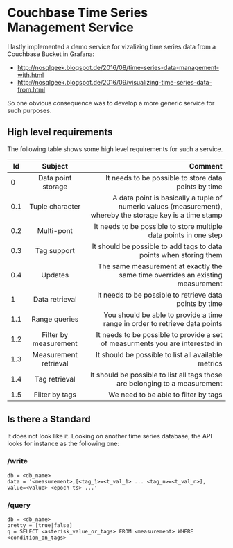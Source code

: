 # Couchbase Time Series Management Service

I lastly implemented a demo service for vizalizing time series data from a Couchbase Bucket in Grafana:

* http://nosqlgeek.blogspot.de/2016/08/time-series-data-management-with.html
* http://nosqlgeek.blogspot.de/2016/09/visualizing-time-series-data-from.html

So one obvious consequence was to develop a more generic service for such purposes.


## High level requirements

The following table shows some high level requirements for such a service.

| Id            | Subject            | Comment                                              |
| ------------- |:------------------:| ----------------------------------------------------:|
| 0             | Data point storage | It needs to be possible to store data points by time |
| 0.1           | Tuple character    | A data point is basically a tuple of numeric values (measurement), whereby the storage key is a time stamp |
| 0.2            | Multi-pont    | It needs to be possible to store multiple data points in one step|
| 0.3            | Tag support   | It should be possible to add tags to data points when storing them|
| 0.4            | Updates  | The same measurement at exactly the same time overrides an existing measurement|
| 1             | Data retrieval     | It needs to be possible to retrieve data points by time|
| 1.1           | Range queries      | You should be able to provide a time range in order to retrieve data points|
| 1.2           | Filter by measurement   | It needs to be possible to provide a set of measurments you are interested in|
| 1.3           | Measurement retrieval   | It should be possible to list all available metrics|
| 1.4           | Tag retrieval  | It should be possible to list all tags those are belonging to a measurement|
| 1.5          | Filter by tags  | We need to be able to filter by tags|

## Is there a Standard

It does not look like it. Looking on another time series database, the API looks for instance as the following one:

### /write

```
db = <db_name>
data = '<measurement>,[<tag_1>=<t_val_1> ... <tag_n>=<t_val_n>], value=<value> <epoch ts> ...'
```

### /query

```
db = <db_name>
pretty = [true|false]
q = SELECT <asterisk_value_or_tags> FROM <measurement> WHERE <condition_on_tags>
